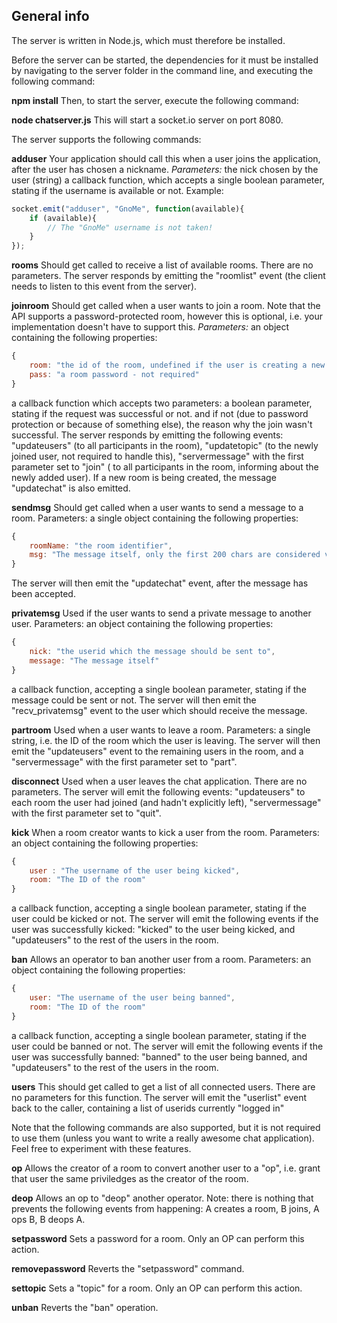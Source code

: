 ## General info

The server is written in Node.js, which must therefore be installed.

Before the server can be started, the dependencies for it must be installed by navigating to the server folder in the command line, and executing the following command:

**npm install**
Then, to start the server, execute the following command:

**node chatserver.js**
This will start a socket.io server on port 8080.

The server supports the following commands:

**adduser**
Your application should call this when a user joins the application, after the user has chosen a nickname.
*Parameters:*
the nick chosen by the user (string)
a callback function, which accepts a single boolean parameter, stating if the username is available or not.
Example:
```js
socket.emit("adduser", "GnoMe", function(available){
    if (available){
        // The "GnoMe" username is not taken!
    }
});
```

**rooms**
Should get called to receive a list of available rooms.
There are no parameters.
The server responds by emitting the "roomlist" event (the client needs to listen to this event from the server).

**joinroom**
Should get called when a user wants to join a room. Note that the API supports a password-protected room, however this is optional, i.e. your implementation doesn't have to support this.
*Parameters:*
an object containing the following properties:
``` js
{
    room: "the id of the room, undefined if the user is creating a new room",
    pass: "a room password - not required"
}
```
a callback function which accepts two parameters:  a boolean parameter, stating if the request was successful or not. and if not (due to password protection or because of something else), the reason why the join wasn't successful.
The server responds by emitting the following events: "updateusers" (to all participants in the room), "updatetopic" (to the newly joined user, not required to handle this), "servermessage" with the first parameter set to "join" ( to all participants in the room, informing about the newly added user). If a new room is being created, the message "updatechat" is also emitted.

**sendmsg**
Should get called when a user wants to send a message to a room.
Parameters:
a single object containing the following properties:
```js
{
    roomName: "the room identifier",
    msg: "The message itself, only the first 200 chars are considered valid"
}
```
The server will then emit the "updatechat" event, after the message has been accepted.

**privatemsg**
Used if the user wants to send a private message to another user.
Parameters:
an object containing the following properties:
```js
{
    nick: "the userid which the message should be sent to",
    message: "The message itself"
}
```
a callback function, accepting a single boolean parameter, stating if the message could be sent or not.
The server will then emit the "recv_privatemsg" event to the user which should receive the message.

**partroom**
Used when a user wants to leave a room.
Parameters:
a single string, i.e. the ID of the room which the user is leaving.
The server will then emit the "updateusers" event to the remaining users in the room, and a "servermessage" with the first parameter set to "part".

**disconnect**
Used when a user leaves the chat application.
There are no parameters.
The server will emit the following events: "updateusers" to each room the user had joined (and hadn't explicitly left), "servermessage" with the first parameter set to "quit".

**kick**
When a room creator wants to kick a user from the room.
Parameters:
an object containing the following properties:
```js
{
    user : "The username of the user being kicked",
    room: "The ID of the room"
}
```
a callback function, accepting a single boolean parameter, stating if the user could be kicked or not.
The server will emit the following events if the user was successfully kicked: "kicked" to the user being kicked, and "updateusers" to the rest of the users in the room.

**ban**
Allows an operator to ban another user from a room.
Parameters:
an object containing the following properties:
```js
{
    user: "The username of the user being banned",
    room: "The ID of the room"
}
```
a callback function, accepting a single boolean parameter, stating if the user could be banned or not.
The server will emit the following events if the user was successfully banned: "banned" to the user being banned, and "updateusers" to the rest of the users in the room.

**users**
This should get called to get a list of all connected users.
There are no parameters for this function.
The server will emit the "userlist" event back to the caller, containing a list of userids currently "logged in"

Note that the following commands are also supported, but it is not required to use them (unless you want to write a really awesome chat application). Feel free to experiment with these features.

**op**
Allows the creator of a room to convert another user to a "op", i.e. grant that user the same priviledges as the creator of the room.

**deop**
Allows an op to "deop" another operator. Note: there is nothing that prevents the following events from happening: A creates a room, B joins, A ops B, B deops A.

**setpassword**
Sets a password for a room. Only an OP can perform this action.

**removepassword**
Reverts the "setpassword" command.

**settopic**
Sets a "topic" for a room. Only an OP can perform this action.

**unban**
Reverts the "ban" operation.
